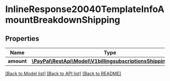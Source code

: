 # InlineResponse20040TemplateInfoAmountBreakdownShipping

## Properties
Name | Type | Description | Notes
------------ | ------------- | ------------- | -------------
**amount** | [**\PayPal\RestApi\Model\V1billingsubscriptionsShippingAmount**](V1billingsubscriptionsShippingAmount.md) |  | [optional] 

[[Back to Model list]](../README.md#documentation-for-models) [[Back to API list]](../README.md#documentation-for-api-endpoints) [[Back to README]](../README.md)


